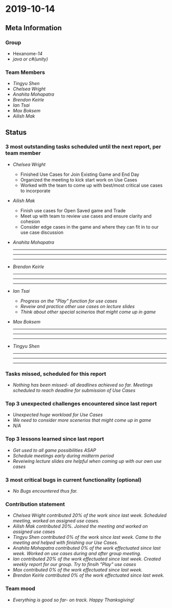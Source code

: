 # 2019-10-14

## Meta Information

### Group

 * Hexanome-*14*
 * *java or c#(unity)*

### Team Members

 * *Tingyu Shen*
 * *Chelsea Wright*
 * *Anahita Mohapatra*
 * *Brendon Keirle*
 * *Ian Tsai*
 * *Max Boksem*
 * *Ailish Mak*

## Status

### 3 most outstanding tasks scheduled until the next report, per team member

 * *Chelsea Wright*
   * Finished Use Cases for Join Existing Game and End Day  
   * Organized the meeting to kick start work on Use Cases
   * Worked with the team to come up with best/most critical use cases to incorporate 
   
   
 * *Ailish Mak*
   * Finish use cases for Open Saved game and Trade 
   * Meet up with team to review use cases and ensure clarity and cohesion
   * Consider edge cases in the game and where they can fit in to our use case discussion
 
 
 * *Anahita Mohapatra*
   * *  *
   * *  *
   * *  *
 
 * *Brendon Keirle*
   * *  *
   * *  *
   * *  *
 
 
 * *Ian Tsai*
   * *Progress on the "Play" function for use cases*
   * *Reveiw and practice other use cases on lecture slides*
   * *Think about other special scinerios that might come up in game*


 * *Max Boksem*
   * *  *
   * *  *
   * *  *
 
 
 * *Tingyu Shen*
   * *  *
   * *  *
   * *  *



### Tasks missed, scheduled for this report

 * *Nothing has been missed- all deadlines achieved so far. Meetings scheduled to reach deadline for submission of Use Cases*

### Top 3 unexpected challenges encountered since last report

 * *Unexpected huge workload for Use Cases*
 * *We need to consider more scenerios that might come up in game*
 * *N/A*
 

### Top 3 lessons learned since last report

   * *Get used to all game possibilities ASAP*
   * *Schedule meetings early during midterm period*
   * *Reveiwing lecture slides are helpful when coming up with our own use cases*

### 3 most critical bugs in current functionality (optional)

 * *No Bugs encountered thus far.*

### Contribution statement

 * *Chelsea Wright contributed 20% of the work since last week. Scheduled meeting, worked on assigned use cases.*
 * *Ailish Mak contributed 20%. Joined the meeting and worked on assigned use cases*
 * *Tingyu Shen contributed 0% of the work since last week. Came to the meeting and helped with finishing our Use Cases.*
 * *Anahita Mohapatra contributed 0% of the work effectuated since last week. Worked on use cases during and after group meeting.*
 * *Ian contributed 20% of the work effectuated since last week. Created weekly report for our group. Try to finsih "Play" use cases*
 * *Max contributed 0% of the work effectuated since last week.*
 * *Brendon Keirle contributed 0% of the work effectuated since last week.*

### Team mood

 * *Everything is good so far- on track. Happy Thanksgiving!*
